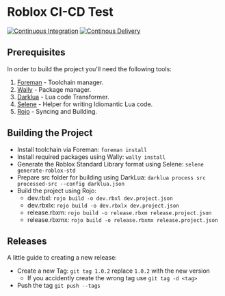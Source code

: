 # Roblox CI-CD Test

[![Continuous Integration](https://github.com/DaRealFrost/Infinite-Clicker-Tycoon/actions/workflows/ci.yaml/badge.svg?branch=main)](https://github.com/DaRealFrost/Infinite-Clicker-Tycoon/actions/workflows/ci.yaml)
[![Continous Delivery](https://github.com/DaRealFrost/Infinite-Clicker-Tycoon/actions/workflows/cd.yaml/badge.svg?branch=main)](https://github.com/DaRealFrost/Infinite-Clicker-Tycoon/actions/workflows/cd.yaml)

## Prerequisites

In order to build the project you'll need the following tools:

1. [Foreman](https://github.com/Roblox/foreman) - Toolchain manager.
2. [Wally](https://github.com/UpliftGames/wally) - Package manager.
3. [Darklua](https://github.com/seaofvoices/darklua) - Lua code Transformer.
4. [Selene](https://github.com/Kampfkarren/selene) - Helper for writing Idiomantic Lua code.
5. [Rojo](https://github.com/rojo-rbx/rojo) - Syncing and Building.

## Building the Project

- Install toolchain via Foreman: `foreman install`
- Install required packages using Wally: `wally install`
- Generate the Roblox Standard Library format using Selene: `selene generate-roblox-std`
- Prepare src folder for building using DarkLua: `darklua process src processed-src --config darklua.json`
- Build the project using Rojo:
  - dev.rbxl: `rojo build -o dev.rbxl dev.project.json`
  - dev.rbxlx: `rojo build -o dev.rbxlx dev.project.json`
  - release.rbxm: `rojo build -o release.rbxm release.project.json`
  - release.rbxmx: `rojo build -o release.rbxmx release.project.json`
 
## Releases

A little guide to creating a new release:

- Create a new Tag: `git tag 1.0.2` replace `1.0.2` with the new version
  - If you accidently create the wrong tag use `git tag -d <tag>`
- Push the tag `git push --tags`
